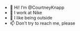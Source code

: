 - 👋 Hi! I’m @CourtneyKnapp
- 👀 I work at Nike
- 🌱 I like being outside 
- 📫 Don't try to reach me, please

<!---
CourtneyKnapp/CourtneyKnapp is a ✨ special ✨ repository because its `README.md` (this file) appears on your GitHub profile.
You can click the Preview link to take a look at your changes.
--->
